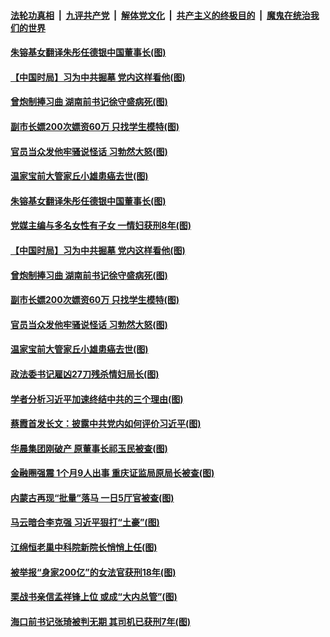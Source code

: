 ####  [法轮功真相](../../../../basic/blob/master/README.md?t=12080102) &nbsp;|&nbsp; [九评共产党](../../../../9ping.md/blob/master/README.md?t=12080102) &nbsp;|&nbsp; [解体党文化](../../../../jtdwh.md/blob/master/README.md?t=12080102)  &nbsp;|&nbsp; [共产主义的终极目的](../../../../gczydzjmd.md/blob/master/README.md?t=12080102) &nbsp;|&nbsp; [魔鬼在统治我们的世界](../../../../mgztzwmdsj.md/blob/master/README.md?t=12080102) 

#### [朱镕基女翻译朱彤任德银中国董事长(图)](../pages/p2/954959.md?t=12080102) 

#### [【中国时局】习为中共掘墓 党内这样看他(图)](../pages/p2/954902.md?t=12080102) 

#### [曾炮制捧习曲 湖南前书记徐守盛病死(图)](../pages/p2/954914.md?t=12080102) 

#### [副市长嫖200次嫖资60万 只找学生模特(图)](../pages/p2/954893.md?t=12080102) 

#### [官员当众发他牢骚说怪话 习勃然大怒(图)](../pages/p2/954878.md?t=12080102) 

#### [温家宝前大管家丘小雄患癌去世(图)](../pages/p2/954873.md?t=12080102) 

#### [朱镕基女翻译朱彤任德银中国董事长(图)](../pages/p2/954959.md?t=12080102) 

#### [党媒主编与多名女性有子女 一情妇获刑8年(图)](../pages/p2/954948.md?t=12080102) 

#### [【中国时局】习为中共掘墓 党内这样看他(图)](../pages/p2/954902.md?t=12080102) 

#### [曾炮制捧习曲 湖南前书记徐守盛病死(图)](../pages/p2/954914.md?t=12080102) 

#### [副市长嫖200次嫖资60万 只找学生模特(图)](../pages/p2/954893.md?t=12080102) 


#### [官员当众发他牢骚说怪话 习勃然大怒(图)](../pages/p2/954878.md?t=12080102) 

#### [温家宝前大管家丘小雄患癌去世(图)](../pages/p2/954873.md?t=12080102) 

#### [政法委书记雇凶27刀残杀情妇局长(图)](../pages/p2/954833.md?t=12080102) 

#### [学者分析习近平加速终结中共的三个理由(图)](../pages/p2/954812.md?t=12080102) 

#### [蔡霞首发长文：披露中共党内如何评价习近平(图)](../pages/p2/954811.md?t=12080102) 

#### [华晨集团刚破产 原董事长祁玉民被查(图)](../pages/p2/954801.md?t=12080102) 

#### [金融圈强震 1个月9人出事 重庆证监局原局长被查(图)](../pages/p2/954796.md?t=12080102) 

#### [内蒙古再现“批量”落马 一日5厅官被查(图)](../pages/p2/954789.md?t=12080102) 


#### [马云暗合李克强 习近平狠打“土豪”(图)](../pages/p2/954599.md?t=12080102) 

#### [江绵恒老巢中科院新院长悄悄上任(图)](../pages/p2/954729.md?t=12080102) 

#### [被举报“身家200亿”的女法官获刑18年(图)](../pages/p2/954718.md?t=12080102) 

#### [栗战书亲信孟祥锋上位 或成“大内总管”(图)](../pages/p2/954681.md?t=12080102) 

#### [海口前书记张琦被判无期 其司机已获刑7年(图)](../pages/p2/954668.md?t=12080102) 

